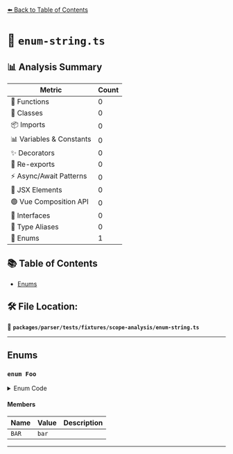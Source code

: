 [⬅️ Back to Table of Contents](../../../../../index.md)

# 📄 `enum-string.ts`

## 📊 Analysis Summary

| Metric | Count |
|--------|-------|
| 🔧 Functions | 0 |
| 🧱 Classes | 0 |
| 📦 Imports | 0 |
| 📊 Variables & Constants | 0 |
| ✨ Decorators | 0 |
| 🔄 Re-exports | 0 |
| ⚡ Async/Await Patterns | 0 |
| 💠 JSX Elements | 0 |
| 🟢 Vue Composition API | 0 |
| 📐 Interfaces | 0 |
| 📑 Type Aliases | 0 |
| 🎯 Enums | 1 |

## 📚 Table of Contents

- [Enums](#enums)

## 🛠️ File Location:
📂 **`packages/parser/tests/fixtures/scope-analysis/enum-string.ts`**


---

## Enums

### `enum Foo`

<details><summary>Enum Code</summary>

```ts
enum Foo {
  BAR = 'bar',
}
```
</details>

#### Members

| Name | Value | Description |
|------|-------|-------------|
| `BAR` | `bar` |  |


---